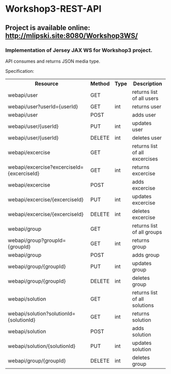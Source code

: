 # Workshop3-REST-API
## Project is available online: http://mlipski.site:8080/Workshop3WS/
### Implementation of Jersey JAX WS for Workshop3 project.

API consumes and returns JSON media type.

Specification:<BR>
<table>
		<tr>
			<th >Resource</th>
			<th>Method</th>
			<th>Type</th>
			<th>Description</th>
		</tr>
		<tr>
			<td>webapi/user</td>
			<td>GET</td>
			<td></td>
			<td>returns list of all users</td>
		</tr>
		<tr>
			<td>webapi/user?userId={userId}</td>
			<td>GET</td>
			<td>int</td>
			<td>returns user</td>
		</tr>
		<tr>
			<td>webapi/user</td>
			<td>POST</td>
			<td></td>
			<td>adds user</td>
		</tr>
		<tr>
			<td>webapi/user/{userId}</td>
			<td>PUT</td>
			<td>int</td>
			<td>updates user</td>
		</tr>
		<tr>
			<td>webapi/user/{userId}</td>
			<td>DELETE</td>
			<td>int</td>
			<td>deletes user</td>
		</tr>
		<tr>
			<td>webapi/excercise</td>
			<td>GET</td>
			<td></td>
			<td>returns list of all excercises</td>
		</tr>
		<tr>
			<td>webapi/excercise?excerciseId={excerciseId}</td>
			<td>GET</td>
			<td>int</td>
			<td>returns excercise</td>
		</tr>
		<tr>
			<td>webapi/excercise</td>
			<td>POST</td>
			<td></td>
			<td>adds excercise</td>
		</tr>
		<tr>
			<td>webapi/excercise/{excerciseId}</td>
			<td>PUT</td>
			<td>int</td>
			<td>updates excercise</td>
		</tr>
		<tr>
			<td>webapi/excercise/{excerciseId}</td>
			<td>DELETE</td>
			<td>int</td>
			<td>deletes excercise</td>
		</tr>
		<tr>
			<td>webapi/group</td>
			<td>GET</td>
			<td></td>
			<td>returns list of all groups</td>
		</tr>
		<tr>
			<td>webapi/group?groupId={groupId}</td>
			<td>GET</td>
			<td>int</td>
			<td>returns group</td>
		</tr>
		<tr>
			<td>webapi/group</td>
			<td>POST</td>
			<td></td>
			<td>adds group</td>
		</tr>
		<tr>
			<td>webapi/group/{groupId}</td>
			<td>PUT</td>
			<td>int</td>
			<td>updates group</td>
		</tr>
		<tr>
			<td>webapi/group/{groupId}</td>
			<td>DELETE</td>
			<td>int</td>
			<td>deletes group</td>
		</tr>
				<tr>
			<td>webapi/solution</td>
			<td>GET</td>
			<td></td>
			<td>returns list of all solutions</td>
		</tr>
		<tr>
			<td>webapi/solution?solutionId={solutionId}</td>
			<td>GET</td>
			<td>int</td>
			<td>returns solution</td>
		</tr>
		<tr>
			<td>webapi/solution</td>
			<td>POST</td>
			<td></td>
			<td>adds solution</td>
		</tr>
		<tr>
			<td>webapi/solution/{solutionId}</td>
			<td>PUT</td>
			<td>int</td>
			<td>updates solution</td>
		</tr>
		<tr>
			<td>webapi/group/{groupId}</td>
			<td>DELETE</td>
			<td>int</td>
			<td>deletes group</td>
		</tr>
</table>
